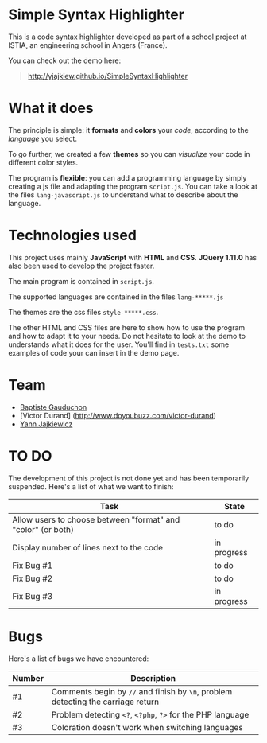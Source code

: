 Simple Syntax Highlighter
=========================

This is a code syntax highlighter developed as part of a school project at ISTIA, an engineering school in Angers (France).

You can check out the demo here:

> http://yjajkiew.github.io/SimpleSyntaxHighlighter
  
What it does
=========

The principle is simple: it **formats** and **colors** your *code*, according to the *language* you select.

To go further, we created a few **themes** so you can *visualize* your code in different color styles.

The program is **flexible**: you can add a programming language by simply creating a js file and adapting the program `script.js`. You can take a look at the files `lang-javascript.js` to understand what to describe about the language. 

Technologies used
========

This project uses mainly **JavaScript** with **HTML** and **CSS**. **JQuery 1.11.0** has also been used to develop the project faster.

The main program is contained in `script.js`. 

The supported languages are contained in the files `lang-*****.js`

The themes are the css files `style-*****.css`.

The other HTML and CSS files are here to show how to use the program and how to adapt it to your needs. Do not hesitate to look at the demo to understands what it does for the user. You'll find in `tests.txt` some examples of code your can insert in the demo page.

Team
================

- [Baptiste Gauduchon](http://www.baptistegauduchon.fr)
- [Victor Durand] (http://www.doyoubuzz.com/victor-durand)
- [Yann Jajkiewicz](http://yann.me)


TO DO
====================

The development of this project is not done yet and has been temporarily suspended. Here's a list of what we want to finish:

 Task          | State 
 ------------- | ------------- 
 Allow users to choose between "format" and "color" (or both) | to do    
 Display number of lines next to the code | in progress
 Fix Bug #1 | to do
 Fix Bug #2 | to do
 Fix Bug #3 | in progress

Bugs
===========

Here's a list of bugs we have encountered:

 Number | Description
 -------|-------------
 #1     | Comments begin by `//` and finish by `\n`, problem detecting the carriage return
 #2     | Problem detecting `<?`, `<?php`, `?>` for the PHP language
 #3     | Coloration doesn't work when switching languages
 